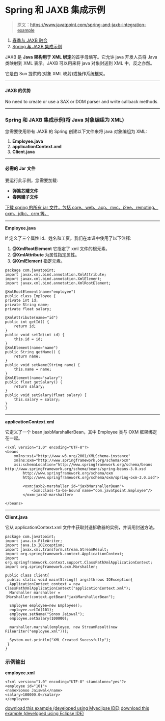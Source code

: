 # Spring 和 JAXB 集成示例

> 原文：<https://www.javatpoint.com/spring-and-jaxb-integration-example>

1.  [春季与 JAXB 融合](#)
2.  [Spring 与 JAXB 集成示例](#ex)

JAXB 是 **Java 架构用于 XML 绑定**的首字母缩写。它允许 java 开发人员将 Java 类映射到 XML 表示。JAXB 可以用来将 java 对象封送到 XML 中，反之亦然。

它是由 Sun 提供的(对象 XML 映射)或操作系统框架。

* * *

#### JAXB 的优势

No need to create or use a SAX or DOM parser and write callback methods.

* * *

### Spring 和 JAXB 集成示例(将 Java 对象编组为 XML)

您需要使用带有 JAXB 的 Spring 创建以下文件来将 java 对象编组为 XML:

1.  **Employee.java**
2.  **applicationContext.xml**
3.  **Client.java**

* * *

#### 必需的 Jar 文件

要运行此示例，您需要加载:

*   **弹簧芯罐文件**
*   **春网罐子文件**

[下载 spring 的所有 jar 文件，包括 core、web、aop、mvc、j2ee、remoting、oxm、jdbc、orm 等。](https://static.javatpoint.com/src/sp/springjars.zip)

* * *

**Employee.java**

If 定义了三个属性 id、姓名和工资。我们在本课中使用了以下注释:

1.  **@XmlRootElement** 它指定了 xml 文件的根元素。
2.  **@XmlAttribute** 为属性指定属性。
3.  **@XmlElement** 指定元素。

```
package com.javatpoint;
import javax.xml.bind.annotation.XmlAttribute;
import javax.xml.bind.annotation.XmlElement;
import javax.xml.bind.annotation.XmlRootElement;

@XmlRootElement(name="employee")
public class Employee {
private int id;
private String name;
private float salary;

@XmlAttribute(name="id")
public int getId() {
	return id;
}
public void setId(int id) {
	this.id = id;
}
@XmlElement(name="name")
public String getName() {
	return name;
}
public void setName(String name) {
	this.name = name;
}
@XmlElement(name="salary")
public float getSalary() {
	return salary;
}
public void setSalary(float salary) {
	this.salary = salary;
}
}

```

* * *

**applicationContext.xml**

它定义了一个 bean jaxbMarshallerBean，其中 Employee 类与 OXM 框架绑定在一起。

```
<?xml version="1.0" encoding="UTF-8"?>
<beans 
	xmlns:xsi="http://www.w3.org/2001/XMLSchema-instance"
	xmlns:oxm="http://www.springframework.org/schema/oxm"
	xsi:schemaLocation="http://www.springframework.org/schema/beans 
http://www.springframework.org/schema/beans/spring-beans-3.0.xsd 
		http://www.springframework.org/schema/oxm
     	http://www.springframework.org/schema/oxm/spring-oxm-3.0.xsd">

     	<oxm:jaxb2-marshaller id="jaxbMarshallerBean">
     		<oxm:class-to-be-bound name="com.javatpoint.Employee"/>
     	</oxm:jaxb2-marshaller>

</beans>

```

* * *

**Client.java**

它从 applicationContext.xml 文件中获取封送拆收器的实例，并调用封送方法。

```
package com.javatpoint;
import java.io.FileWriter;
import java.io.IOException;
import javax.xml.transform.stream.StreamResult;
import org.springframework.context.ApplicationContext;
import org.springframework.context.support.ClassPathXmlApplicationContext;
import org.springframework.oxm.Marshaller;

public class Client{
 public static void main(String[] args)throws IOException{
  ApplicationContext context = new ClassPathXmlApplicationContext("applicationContext.xml");
  Marshaller marshaller = (Marshaller)context.getBean("jaxbMarshallerBean");

  Employee employee=new Employee();
  employee.setId(101);
  employee.setName("Sonoo Jaiswal");
  employee.setSalary(100000);

  marshaller.marshal(employee, new StreamResult(new FileWriter("employee.xml")));

  System.out.println("XML Created Sucessfully");
 }
}

```

### 示例输出

**employee.xml**

```
<?xml version="1.0" encoding="UTF-8" standalone="yes"?>
<employee id="101">
<name>Sonoo Jaiswal</name>
<salary>100000.0</salary>
</employee>

```

[download this example (developed using Myeclipse IDE)](https://static.javatpoint.com/src/sp/springjaxb.zip)
[download this example (developed using Eclipse IDE)](https://static.javatpoint.com/src/sp/eclipse/springjaxb.zip)